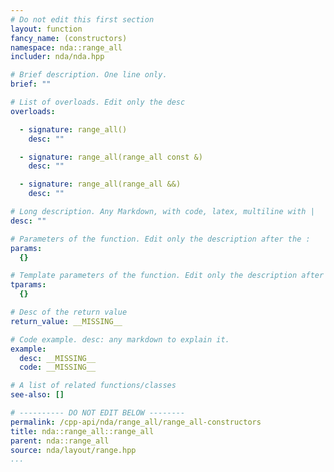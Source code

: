 ```yaml
---
# Do not edit this first section
layout: function
fancy_name: (constructors)
namespace: nda::range_all
includer: nda/nda.hpp

# Brief description. One line only.
brief: ""

# List of overloads. Edit only the desc
overloads:

  - signature: range_all()
    desc: ""

  - signature: range_all(range_all const &)
    desc: ""

  - signature: range_all(range_all &&)
    desc: ""

# Long description. Any Markdown, with code, latex, multiline with |
desc: ""

# Parameters of the function. Edit only the description after the :
params:
  {}

# Template parameters of the function. Edit only the description after the :
tparams:
  {}

# Desc of the return value
return_value: __MISSING__

# Code example. desc: any markdown to explain it.
example:
  desc: __MISSING__
  code: __MISSING__

# A list of related functions/classes
see-also: []

# ---------- DO NOT EDIT BELOW --------
permalink: /cpp-api/nda/range_all/range_all-constructors
title: nda::range_all::range_all
parent: nda::range_all
source: nda/layout/range.hpp
...
```


